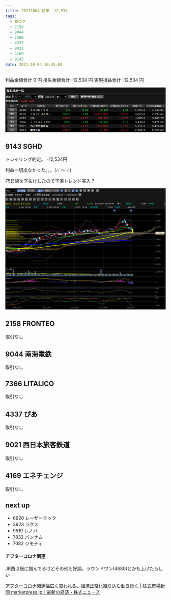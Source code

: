 ```yaml
---
title: 20211004 結果 -12,534
tags:
  - 株ログ
  - 2158
  - 9044
  - 7366
  - 4337
  - 9021
  - 4169
  - 9143
date: 2021-10-04 10:45:04
---
```


利益金額合計 0 円
損失金額合計 -12,534 円
実現損益合計 -12,534 円

![i](/kab/img/20211004000.png)

## 9143 SGHD

トレイリング約定。 -12,534円

利益一切出なかった。。。(∩´～`∩)

75日線を下抜けしたので下落トレンド突入？

![i](/kab/img/20211004001.png)

## 2158 FRONTEO

取引なし

## 9044 南海電鉄

取引なし

## 7366 LITALICO

取引なし

## 4337 ぴあ

取引なし

## 9021 西日本旅客鉄道

取引なし

## 4169 エネチェンジ

取引なし

## next up

- 6920 レーザーテック
- 3923 ラクス
- 9519 レノバ
- 7832 バンナム
- 7082 ジモティ

#### アフターコロナ関連

JR西は既に掴んでるけどその他も好調。ラウンドワン(4680)とかも上げたらしい

[アフターコロナ関連幅広く買われる、経済正常化織り込む動き続く | 株式市場新聞 marketpress.jp｜最新の経済・株式ニュース](https://marketpress.jp/company/114081/)
